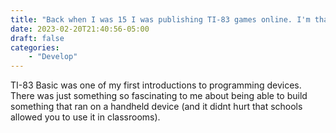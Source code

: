 ```yaml
---
title: "Back when I was 15 I was publishing TI-83 games online. I'm that cool."
date: 2023-02-20T21:40:56-05:00
draft: false
categories: 
    - "Develop"
---
```


TI-83 Basic was one of my first introductions to programming devices.  There was just something so fascinating to me about being able to build something that ran on a handheld device (and it didnt hurt that schools allowed you to use it in classrooms).
